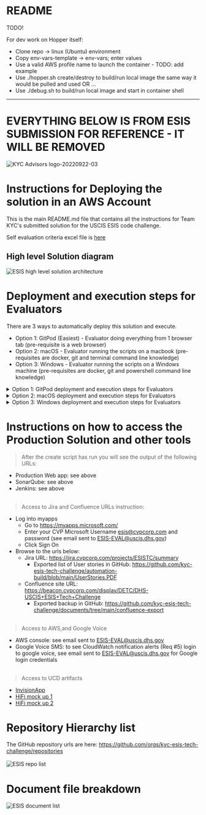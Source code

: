 # README

TODO!

For dev work on Hopper itself:
- Clone repo -> linux (Ubuntu) environment
- Copy env-vars-template -> env-vars; enter values
- Use a valid AWS profile name to launch the container - TODO: add example
- Use ./hopper.sh create/destroy to build/run local image the same way it would be pulled and used OR ...
- Use ./debug.sh to build/run local image and start in container shell

---

# EVERYTHING BELOW IS FROM ESIS SUBMISSION FOR REFERENCE - IT WILL BE REMOVED

![KYC Advisors logo-20220922-03](https://user-images.githubusercontent.com/66387533/192112996-483eae0a-d1f2-4364-96a8-893c4280be26.png)
# Instructions for Deploying the solution in an AWS Account 
This is the main README.md file that contains all the instructions for Team KYC's submitted solution for the USCIS ESIS code challenge.

Self evaluation criteria excel file is [here](https://github.com/kyc-esis-tech-challenge/automation-runtime/blob/main/DHS%20USCIS%20ESIS%20-%20Code%20Submission%20-%20Evaluation%20Matrix.xlsx)

## High level Solution diagram  
![ESIS high level solution architecture](https://user-images.githubusercontent.com/66387533/192619252-d3d4f9db-64ca-4455-98f3-8c21808467dc.jpg)

# Deployment and execution steps for Evaluators 
There are 3 ways to automatically deploy this solution and execute.
- Option 1: GitPod (Easiest) - Evaluator doing everything from 1 browser tab (pre-requisite is a web browser)
- Option 2: macOS - Evaluator running the scripts on a macbook (pre-requisites are docker, git and terminal command line knowledge)
- Option 3: Windows - Evaluator running the scripts on a Windows machine (pre-requisites are docker, git and powershell command line knowledge)

<details>
  <summary>Option 1: GitPod deployment and execution steps for Evaluators</summary>

- Login to GitHub using the `esis-uscis-evaluator` user. If you use another account you have another step to authorize GitPod with your GitHub user.  This has already been done for the `esis-uscis-evaluator` GitHub user
- Right click on the 'Open in GitPod' button below and open in a new browser tab

  [![Open in Gitpod](https://gitpod.io/button/open-in-gitpod.svg)](https://gitpod.io/#https://github.com/kyc-esis-tech-challenge/automation-runtime)
  
- Once the window loads you will see VS code in the browser
- Update the environment variable configuration file `env-vars-template` (see screenshot below)
  - Update lines 1 and 2 with the the AWS account access key and secret access key from the email sent to ESIS-EVAL@uscis.dhs.gov
  - Update lines 3 and 4 with the the Github credentials (username: esis-uscis-evaluator, personal access token in email) from the email sent to ESIS-EVAL@uscis.gov 
  
  ![ESIS gitpod env var](https://user-images.githubusercontent.com/66387533/192423893-afbad8e2-9d41-4c82-9fd1-781f4d4bb18d.png)

- Go to the terminal section of VS code at the bottom of the screen and follow the rest of the instructions below
<br><br>
>GitHub registry login
- Log into the GitHub container registry using the `esis-uscis-evaluator` user to pull down the executable docker image which will run the infrastructure environment launch script, teardown script and data processing pipeline. You can find the GitHub password (personal access token) for the `esis-uscis-evaluator` user in the email sent to ESIS-EVAL@uscis.dhs.gov 
  - Open a terminal window and type in:
      - `docker login ghcr.io --username esis-uscis-evaluator --password <GitHub personal access token>`
<br><br>
>Execute the environment launch setup script (100% automated)
- Run the following docker command from a terminal to deploy the entire infrastructure to AWS.  The first time you run this will pull down the executable docker image for running the scripts.  The docker image size is ~1.5GB  
  - `docker run --rm -tiv $(pwd)/runtime:/esis/runtime --env-file env-vars-template ghcr.io/kyc-esis-tech-challenge/automation-build:main create `
<br><br>
>Execute the data processing pipeline to ingest data to kafka  (100% automated)
- Run the following docker command from a terminal  
  - `docker run --rm -tiv $(pwd)/runtime:/esis/runtime --env-file env-vars-template ghcr.io/kyc-esis-tech-challenge/automation-build:main load-data`
  - Projected data ingestion time to the Aurora PostgreSQL destination db is ~20 min
<br><br>
>Log into the pharmacy web app 
- See “Instructions on how to access the Production Solution and other tools”
- Execute use cases 14 and 15 (from the code submission document) in the web app 
<br><br>
>Execute the environment teardown script  (100% automated)
- Run the following docker command from a terminal  
  - `docker run --rm -tiv $(pwd)/runtime:/esis/runtime --env-file env-vars-template ghcr.io/kyc-esis-tech-challenge/automation-build:main destroy`
  
</details>

<details>
  <summary>Option 2: macOS deployment and execution steps for Evaluators</summary>
  
> Steps to configure your local machine to execute the single 100% automated infrastructure environment launch script
- Install Docker Desktop on your local machine. For instructions on how to do this see this link <https://docs.docker.com/get-started/>
- Start Docker Desktop
- Clone this `automation-runtime` repository to a local directory that does NOT have spaces in the path name
- Open a terminal window and CD to the cloned `automation-runtime` directory 
- Update the environment variable configuration file `env-vars-template` in the cloned local directory 
  - Update lines 1 and 2 with the AWS account access key and secret access key from the email sent to ESIS-EVAL@uscis.dhs.gov 
  - Update lines 3 and 4 with the Github credentials (username: esis-uscis-evaluator, personal access token in email) from the email sent to ESIS-EVAL@uscis.gov 
- Log into the GitHub container registry using the `esis-uscis-evaluator` user to pull down the executable docker image which will run the infrastructure environment launch script, teardown script and data processing pipeline. You can find the GitHub password (personal access token) for the `esis-uscis-evaluator` user in the email sent to ESIS-EVAL@uscis.dhs.gov 
  - Open a terminal window and type in:
      - `docker login ghcr.io --username esis-uscis-evaluator --password <GitHub personal access token>`
<br><br>
>Execute the environment launch setup script (100% automated)
- Run the following docker command from a terminal to deploy the entire infrastructure to AWS.  The first time you run this will pull down the executable docker image for running the scripts.  The docker image size is ~1.5GB  
  - `docker run --rm -tiv $(pwd)/runtime:/esis/runtime --env-file env-vars-template ghcr.io/kyc-esis-tech-challenge/automation-build:main create `
<br><br>
>Execute the data processing pipeline to ingest data to kafka  (100% automated)
- Run the following docker command from a terminal  
  - `docker run --rm -tiv $(pwd)/runtime:/esis/runtime --env-file env-vars-template ghcr.io/kyc-esis-tech-challenge/automation-build:main load-data`

  - Projected data ingestion time to the Aurora PostgreSQL destination db is ~20 min
<br><br>
>Log into the pharmacy web app 
- See “Instructions on how to access the Production Solution and other tools”
- Execute use cases 14 and 15 (from the code submission document) in the web app 
<br><br>
>Execute the environment teardown script  (100% automated)
- Run the following docker command from a terminal  
  - `docker run --rm -tiv $(pwd)/runtime:/esis/runtime --env-file env-vars-template ghcr.io/kyc-esis-tech-challenge/automation-build:main destroy`

</details>
  
<details>
  <summary>Option 3: Windows deployment and execution steps for Evaluators</summary>
  
> Steps to configure your local machine to execute the single 100% automated infrastructure environment launch script
- Install Docker Desktop on your local machine. For instructions on how to do this see this link <https://docs.docker.com/get-started/>
- Start Docker Desktop
- Clone this `automation-runtime` repository to the C:\ directory
- Open a powershell window and CD to the cloned `automation-runtime` directory 
- Update the environment variable configuration file `env-vars-template` in the cloned local directory 
  - Update lines 1 and 2 with the AWS account access key and secret access key from the email sent to ESIS-EVAL@uscis.dhs.gov 
  - Update lines 3 and 4 with the Github credentials (username: esis-uscis-evaluator, personal access token in email) from the email sent to ESIS-EVAL@uscis.gov 
- Log into the GitHub container registry using the `esis-uscis-evaluator` user to pull down the executable docker image which will run the infrastructure environment launch script, teardown script and data processing pipeline. You can find the GitHub password (personal access token) for the `esis-uscis-evaluator` user in the email sent to ESIS-EVAL@uscis.dhs.gov 
  - In your powershell window and type in:
      - `docker login ghcr.io --username esis-uscis-evaluator --password <GitHub personal access token>`
<br><br>
>Execute the environment launch setup script (100% automated)
- Run the following docker command from your powershell window to deploy the entire infrastructure to AWS.  The first time you run this will pull down the executable docker image for running the scripts.  The docker image size is ~1.5GB  
  - `docker run --rm -tiv C:/runtime:/esis/runtime --env-file env-vars-template ghcr.io/kyc-esis-tech-challenge/automation-build:main create `
<br><br>
>Execute the data processing pipeline to ingest data to kafka  (100% automated)
- Run the following docker command from your powershell window  
  - `docker run --rm -tiv $(pwd)/runtime:/esis/runtime --env-file env-vars-template ghcr.io/kyc-esis-tech-challenge/automation-build:main load-data`
  - Projected data ingestion time to the Aurora PostgreSQL destination db is ~20 min
<br><br>
>Log into the pharmacy web app 
- See “Instructions on how to access the Production Solution and other tools”
- Execute use cases 14 and 15 (from the code submission document) in the web app 
<br><br>
>Execute the environment teardown script  (100% automated)
- Run the following docker command from your powershell window 
  - `docker run --rm -tiv C:/runtime:/esis/runtime --env-file env-vars-template ghcr.io/kyc-esis-tech-challenge/automation-build:main destroy`

</details>


# Instructions on how to access the Production Solution and other tools 
>After the create script has run you will see the output of the following URLs: 
- Production Web app: see above
- SonarQube: see above 
- Jenkins: see above
<br><br>
>Access to Jira and Confluence URLs instruction: 
- Log into myapps 
  - Go to <https://myapps.microsoft.com/> 
  - Enter your CVP Microsoft Username esis@cvpcorp.com and password (see email sent to ESIS-EVAL@uscis.dhs.gov) 
  - Click Sign On 
- Browse to the urls below: 
  - Jira URL: <https://jira.cvpcorp.com/projects/ESISTC/summary>
    - Exported list of User stories in GitHub: <https://github.com/kyc-esis-tech-challenge/automation-build/blob/main/UserStories.PDF>  
  - Confluence site URL: <https://beacon.cvpcorp.com/display/DETC/DHS-USCIS+ESIS+Tech+Challenge>    
    - Exported backup in GitHub: <https://github.com/kyc-esis-tech-challenge/documents/tree/main/confluence-export> 
<br><br>
>Access to AWS,and Google Voice 
- AWS console: see email sent to ESIS-EVAL@uscis.dhs.gov 
- Google Voice SMS: to see CloudWatch notification alerts (Req #5) login to google voice, see email sent to ESIS-EVAL@uscis.dhs.gov for Google login credentials
<br><br>
>Access to UCD artifacts
- [InvisionApp](<https://customervaluepartners.invisionapp.com/freehand/ESIS-TC-ZqQapVPar?dsid_h=3b78dab2bfd7b663eeb1fe1d859bb04fb23d7c06768e5f7b9e9ab71aaed92abd&uid_h=39690746c9233d259478fd9d020df4dc3d6398f768c92f1df5d68b3846ca49e0>)
- [HiFi mock up 1](https://xd.adobe.com/view/c28b0edb-99e8-41a0-a9ed-fd8129f71721-97d8/)
- [HiFi mock up 2](https://xd.adobe.com/view/86bf8cfb-d74c-4f95-b50f-222a66203440-d3ec/)


# Repository Hierarchy list 
The GitHub repository urls are here: <https://github.com/orgs/kyc-esis-tech-challenge/repositories>
<br><br>
![ESIS repo list](https://user-images.githubusercontent.com/66387533/192346411-c872e2d4-ce1c-4749-b7db-17386124c187.png)


# Document file breakdown
![ESIS document list](https://user-images.githubusercontent.com/66387533/192346459-f6565772-f846-4cae-b393-5607b18d4a14.png)
